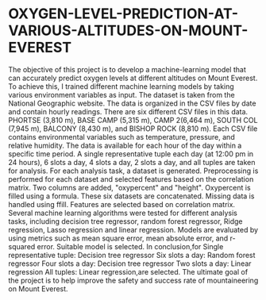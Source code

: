 # OXYGEN-LEVEL-PREDICTION-AT-VARIOUS-ALTITUDES-ON-MOUNT-EVEREST
The objective of this project is to develop a machine-learning model that can accurately predict oxygen levels at different altitudes on Mount Everest. 
To achieve this, I trained different machine learning models by taking various environment variables as input. 
The dataset is taken from the National Geographic website. The data is organized in the CSV files by date and contain hourly readings. There are six different CSV files in this data. 
PHORTSE (3,810 m), BASE CAMP (5,315 m), CAMP 2(6,464 m), SOUTH COL (7,945 m), BALCONY (8,430 m), and BISHOP ROCK (8,810 m). Each CSV file contains environmental variables such as temperature, pressure, and relative humidity. 
The data is available for each hour of the day within a specific time period. 
A single representative tuple each day (at 12:00 pm in 24 hours), 6 slots a day, 4 slots a day, 2 slots a day, and all tuples are taken for analysis. For each analysis task, a dataset is generated. Preprocessing is performed for each dataset and selected features based on the correlation matrix. Two columns are added, "oxypercent" and "height". Oxypercent is filled using a formula. 
These six datasets are concatenated. Missing data is handled using ffill. Features are selected based on correlation matrix.
Several machine learning algorithms were tested for different analysis tasks, including decision tree regressor, random forest regressor, Ridge regression, Lasso regression and linear regression. Models are evaluated by using metrics such as mean square error, mean absolute error, and r-squared error. Suitable model is selected.
In conclusion,for Single representative tuple: Decision tree regressor
 Six slots a day: Random forest regressor
Four slots a day: Decision tree regressor
Two slots a day: Linear regression
All tuples: Linear regression,are selected.
The ultimate goal of the project is to help improve the safety and success rate of mountaineering on Mount Everest.
